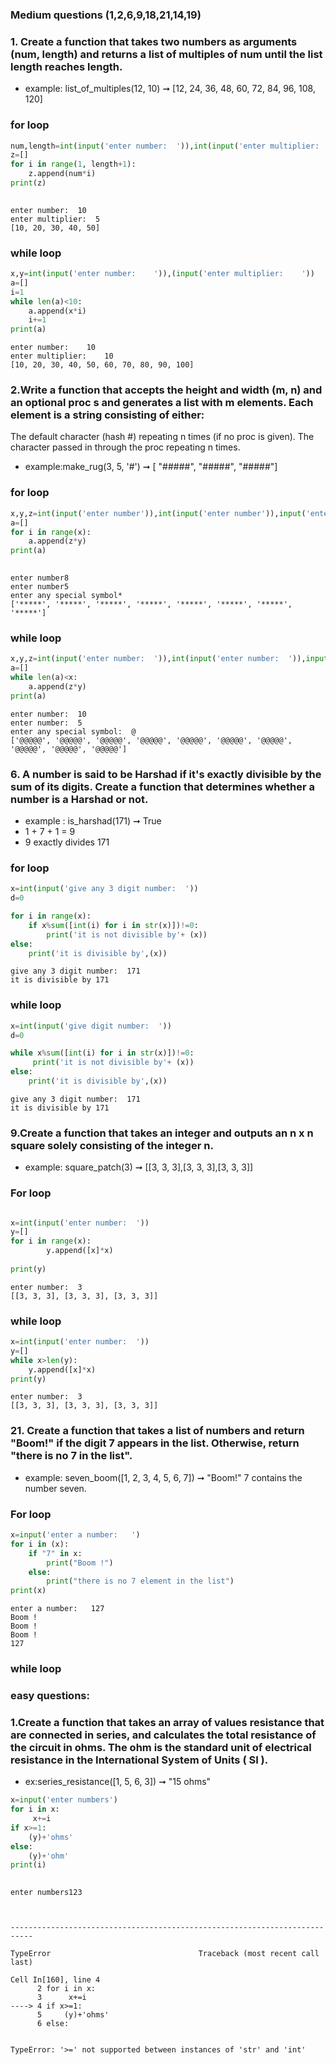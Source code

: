### Medium questions (1,2,6,9,18,21,14,19)

### 1. Create a function that takes two numbers as arguments (num, length) and returns a list of multiples of num until the list length reaches length.

* example: 
list_of_multiples(12, 10) ➞ [12, 24, 36, 48, 60, 72, 84, 96, 108, 120]

### for loop


```python
num,length=int(input('enter number:  ')),int(input('enter multiplier:  '))
z=[]
for i in range(1, length+1):
    z.append(num*i)
print(z)
   

```

    enter number:  10
    enter multiplier:  5
    [10, 20, 30, 40, 50]
    

### while loop


```python
x,y=int(input('enter number:    ')),(input('enter multiplier:    '))
a=[]
i=1
while len(a)<10:
    a.append(x*i)
    i+=1
print(a)   
```

    enter number:    10
    enter multiplier:    10
    [10, 20, 30, 40, 50, 60, 70, 80, 90, 100]
    

### 2.Write a function that accepts the height and width (m, n) and an optional proc s and generates a list with m elements. Each element is a string consisting of either:

The default character (hash #) repeating n times (if no proc is given).
The character passed in through the proc repeating n times.

* example:make_rug(3, 5, '#') ➞ [ "#####", "#####", "#####"]

### for loop 


```python
x,y,z=int(input('enter number')),int(input('enter number')),input('enter any special symbol')
a=[]
for i in range(x):
    a.append(z*y)     
print(a)
    


```

    enter number8
    enter number5
    enter any special symbol*
    ['*****', '*****', '*****', '*****', '*****', '*****', '*****', '*****']
    

### while loop 


```python
x,y,z=int(input('enter number:  ')),int(input('enter number:  ')),input('enter any special symbol:  ')
a=[]
while len(a)<x:
    a.append(z*y)
print(a)
```

    enter number:  10
    enter number:  5
    enter any special symbol:  @
    ['@@@@@', '@@@@@', '@@@@@', '@@@@@', '@@@@@', '@@@@@', '@@@@@', '@@@@@', '@@@@@', '@@@@@']
    

### 6. A number is said to be Harshad if it's exactly divisible by the sum of its digits. Create a function that determines whether a number is a Harshad or not.

* example : is_harshad(171) ➞ True
* 1 + 7 + 1 = 9
* 9 exactly divides 171



### for loop


```python
x=int(input('give any 3 digit number:  '))
d=0

for i in range(x):
    if x%sum([int(i) for i in str(x)])!=0:
        print('it is not divisible by'+ (x))
else:
    print('it is divisible by',(x))
```

    give any 3 digit number:  171
    it is divisible by 171
    

### while loop


```python
x=int(input('give digit number:  '))
d=0

while x%sum([int(i) for i in str(x)])!=0:
     print('it is not divisible by'+ (x))
else:
    print('it is divisible by',(x))
```

    give any 3 digit number:  171
    it is divisible by 171
    

### 9.Create a function that takes an integer and outputs an n x n square solely consisting of the integer n.

* example: square_patch(3) ➞ [[3, 3, 3],[3, 3, 3],[3, 3, 3]]

### For loop 


```python

x=int(input('enter number:  '))
y=[]
for i in range(x):
        y.append([x]*x)
    
print(y)

```

    enter number:  3
    [[3, 3, 3], [3, 3, 3], [3, 3, 3]]
    

### while loop


```python
x=int(input('enter number:  '))
y=[]
while x>len(y):
    y.append([x]*x)
print(y)
```

    enter number:  3
    [[3, 3, 3], [3, 3, 3], [3, 3, 3]]
    

### 21. Create a function that takes a list of numbers and return "Boom!" if the digit 7 appears in the list. Otherwise, return "there is no 7 in the list".

* example: seven_boom([1, 2, 3, 4, 5, 6, 7]) ➞ "Boom!"
 7 contains the number seven.


### For loop


```python
x=input('enter a number:   ')
for i in (x): 
    if "7" in x:
        print("Boom !")
    else:
        print("there is no 7 element in the list")
print(x)

```

    enter a number:   127
    Boom !
    Boom !
    Boom !
    127
    

### while loop

### 





### easy questions:


### 1.Create a function that takes an array of values resistance that are connected in series, and calculates the total resistance of the circuit in ohms. The ohm is the standard unit of electrical resistance in the International System of Units ( SI ).

* ex:series_resistance([1, 5, 6, 3]) ➞ "15 ohms"


```python
x=input('enter numbers')
for i in x:
     x+=i
if x>=1:
    (y)+'ohms'
else:
    (y)+'ohm'
print(i)
    
```

    enter numbers123
    


    ---------------------------------------------------------------------------

    TypeError                                 Traceback (most recent call last)

    Cell In[160], line 4
          2 for i in x:
          3      x+=i
    ----> 4 if x>=1:
          5     (y)+'ohms'
          6 else:
    

    TypeError: '>=' not supported between instances of 'str' and 'int'



```python

```
